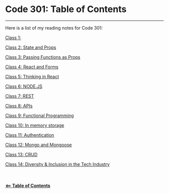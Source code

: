# Code 301: Table of Contents  

-----

Here is a list of my reading notes for Code 301:

[Class 1: ](class-01.md)

[Class 2: State and Props](class-02.md)

[Class 3: Passing Functions as Props](class-03.md)

[Class 4: React and Forms](class-04.md)

[Class 5: Thinking in React](class-05.md)

[Class 6: NODE.JS](class-06.md)

[Class 7: REST](class-07.md)

[Class 8: APIs](class-08.md)

[Class 9: Functional Programming](class-09.md)

[Class 10: In memory storage](class-10.md)

[Class 11: Authentication](class-11.md)

[Class 12: Mongo and Mongoose](class-12.md)

[Class 13: CRUD](class-13.md)

[Class 14: Diversity & Inclusion in the Tech Industry](class-14.md)
\
\
\
\
[**<== Table of Contents**](../README.md)
